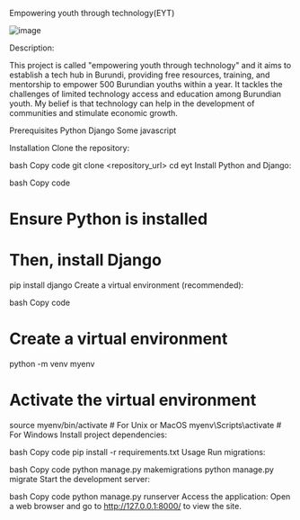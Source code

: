 Empowering youth through technology(EYT)

![image](https://github.com/Ericanshimir/EYT/assets/109414922/8ea8d642-ff68-4353-8534-ee8208650362)

Description:

This project is called "empowering youth through technology" and it aims to establish a tech hub in Burundi, providing free resources, training, and mentorship to empower 500 Burundian youths within a year. It tackles the challenges of limited technology access and education among Burundian youth. My belief is that technology can help in the development of communities and stimulate economic growth.

Prerequisites
Python 
Django 
Some javascript

Installation
Clone the repository:

bash
Copy code
git clone <repository_url>
cd eyt
Install Python and Django:

bash
Copy code
# Ensure Python is installed
# Then, install Django
pip install django
Create a virtual environment (recommended):

bash
Copy code
# Create a virtual environment
python -m venv myenv

# Activate the virtual environment
source myenv/bin/activate   # For Unix or MacOS
myenv\Scripts\activate       # For Windows
Install project dependencies:

bash
Copy code
pip install -r requirements.txt
Usage
Run migrations:

bash
Copy code
python manage.py makemigrations
python manage.py migrate
Start the development server:

bash
Copy code
python manage.py runserver
Access the application:
Open a web browser and go to http://127.0.0.1:8000/ to view the site.

